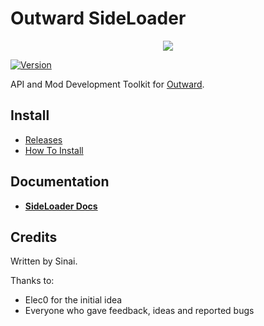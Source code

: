 # Outward SideLoader

<p align="center">
<img align="center" src="https://i.imgur.com/DWezCnm.png">
</p>

[![Version](https://img.shields.io/badge/BepInEx-5.2-green.svg)](https://github.com/BepInEx/BepInEx)

API and Mod Development Toolkit for [Outward](https://outward.gamepedia.com/Outward_Wiki).

## Install
* [Releases](https://github.com/sinai-dev/Outward-SideLoader/releases)
* [How To Install](https://sinai-dev.github.io/#/GettingStarted/Installation)

## Documentation

* <b>[SideLoader Docs](https://sinai-dev.github.io/#/)</b>

## Credits
Written by Sinai.

Thanks to:
* Elec0 for the initial idea
* Everyone who gave feedback, ideas and reported bugs

